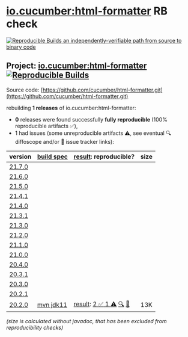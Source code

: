 [io.cucumber:html-formatter](https://central.sonatype.com/artifact/io.cucumber/html-formatter/versions) RB check
=======

[![Reproducible Builds](https://reproducible-builds.org/images/logos/rb.svg) an independently-verifiable path from source to binary code](https://reproducible-builds.org/)

## Project: [io.cucumber:html-formatter](https://central.sonatype.com/artifact/io.cucumber/html-formatter/versions) [![Reproducible Builds](https://img.shields.io/endpoint?url=https://raw.githubusercontent.com/jvm-repo-rebuild/reproducible-central/master/content/io/cucumber/html-formatter/badge.json)](https://github.com/jvm-repo-rebuild/reproducible-central/blob/master/content/io/cucumber/html-formatter/README.md)

Source code: [https://github.com/cucumber/html-formatter.git](https://github.com/cucumber/html-formatter.git)

rebuilding **1 releases** of io.cucumber:html-formatter:
- **0** releases were found successfully **fully reproducible** (100% reproducible artifacts :white_check_mark:),
- 1 had issues (some unreproducible artifacts :warning:, see eventual :mag: diffoscope and/or :memo: issue tracker links):

| version | [build spec](/BUILDSPEC.md) | [result](https://reproducible-builds.org/docs/jvm/): reproducible? | size |
| -- | --------- | ------ | -- |
| [21.7.0](https://central.sonatype.com/artifact/io.cucumber/html-formatter/21.7.0/pom) | | | |
| [21.6.0](https://central.sonatype.com/artifact/io.cucumber/html-formatter/21.6.0/pom) | | | |
| [21.5.0](https://central.sonatype.com/artifact/io.cucumber/html-formatter/21.5.0/pom) | | | |
| [21.4.1](https://central.sonatype.com/artifact/io.cucumber/html-formatter/21.4.1/pom) | | | |
| [21.4.0](https://central.sonatype.com/artifact/io.cucumber/html-formatter/21.4.0/pom) | | | |
| [21.3.1](https://central.sonatype.com/artifact/io.cucumber/html-formatter/21.3.1/pom) | | | |
| [21.3.0](https://central.sonatype.com/artifact/io.cucumber/html-formatter/21.3.0/pom) | | | |
| [21.2.0](https://central.sonatype.com/artifact/io.cucumber/html-formatter/21.2.0/pom) | | | |
| [21.1.0](https://central.sonatype.com/artifact/io.cucumber/html-formatter/21.1.0/pom) | | | |
| [21.0.0](https://central.sonatype.com/artifact/io.cucumber/html-formatter/21.0.0/pom) | | | |
| [20.4.0](https://central.sonatype.com/artifact/io.cucumber/html-formatter/20.4.0/pom) | | | |
| [20.3.1](https://central.sonatype.com/artifact/io.cucumber/html-formatter/20.3.1/pom) | | | |
| [20.3.0](https://central.sonatype.com/artifact/io.cucumber/html-formatter/20.3.0/pom) | | | |
| [20.2.1](https://central.sonatype.com/artifact/io.cucumber/html-formatter/20.2.1/pom) | | | |
| [20.2.0](https://central.sonatype.com/artifact/io.cucumber/html-formatter/20.2.0/pom) | [mvn jdk11](html-formatter-20.2.0.buildspec) | [result](html-formatter-20.2.0.buildinfo): [2 :white_check_mark:  1 :warning:](html-formatter-20.2.0.buildcompare) [:mag:](html-formatter-20.2.0.diffoscope) [:memo:](https://github.com/cucumber/html-formatter/issues/207) | 13K |

<i>(size is calculated without javadoc, that has been excluded from reproducibility checks)</i>
